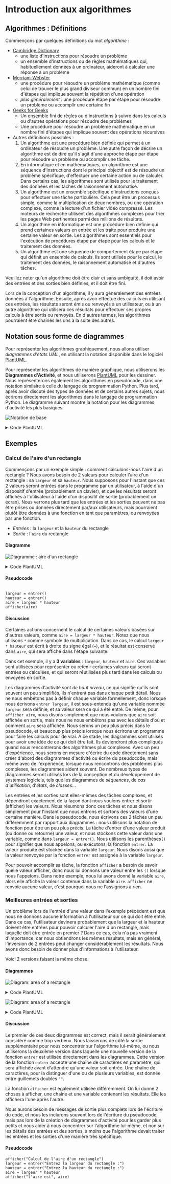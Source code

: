 # Introduction aux algorithmes

## Algorithmes : Définitions

Commençons par quelques définitions du mot *algorithme* :

- [Cambridge Dictionary](https://dictionary.cambridge.org/dictionary/english/algorithm)
    - une liste d'instructions pour résoudre un problème
    - un ensemble d'instructions ou de règles mathématiques qui, habituellement
      données à un ordinateur, aideront à calculer une réponse à un
      problème
- [Merriam-Webster](https://www.merriam-webster.com/dictionary/algorithm)
    - une procédure pour résoudre un problème mathématique (comme celui de
      trouver le plus grand diviseur commun) en un nombre fini d'étapes qui
      implique souvent la répétition d'une opération
    - *plus généralement* : une procédure étape par étape pour résoudre un
      problème ou accomplir une certaine fin
- [Geeks for Geeks](https://www.geeksforgeeks.org/introduction-to-algorithms/)
    - Un ensemble fini de règles ou d'instructions à suivre dans les calculs
      ou d'autres opérations pour résoudre des problèmes
    - Une procédure pour résoudre un problème mathématique en un nombre fini
      d'étapes qui implique souvent des opérations récursives
- Autres définitions possibles :
    1. Un algorithme est une procédure bien définie qui permet à un ordinateur
       de résoudre un problème. Une autre façon de décrire un algorithme est de
       dire qu'il s'agit d'une approche étape par étape pour résoudre un
       problème ou accomplir une tâche.
    2. En informatique et en mathématiques, un algorithme est une séquence
       d'instructions dont le principal objectif est de résoudre un problème
       spécifique, d'effectuer une certaine action ou de calculer. Dans certains
       cas, les algorithmes sont utilisés pour le traitement des données et les
       tâches de raisonnement automatisé.
    3. Un algorithme est un ensemble spécifique d'instructions conçues pour
       effectuer une tâche particulière. Cela peut être un processus simple,
       comme la multiplication de deux nombres, ou une opération complexe, comme
       la lecture d'un fichier vidéo compressé. Les moteurs de recherche
       utilisent des algorithmes complexes pour trier les pages Web pertinentes
       parmi des millions de résultats.
    4. Un algorithme en informatique est une procédure bien définie qui prend
       certaines valeurs en entrée et les traite pour produire une certaine
       valeur en sortie. Les algorithmes sont essentiels pour l'exécution de
       procédures étape par étape pour les calculs et le traitement des données.
    5. Un algorithme est une séquence de comportement étape par étape qui
       définit un ensemble de calculs. Ils sont utilisés pour le calcul, le
       traitement des données, le raisonnement automatisé et d'autres tâches.

Veuillez noter qu'un algorithme doit être clair et sans ambiguïté, il doit avoir
des entrées et des sorties bien définies, et il doit être fini.

Lors de la conception d'un algorithme, il y aura généralement des entrées
données à l'algorithme. Ensuite, après avoir effectué des calculs en utilisant
ces entrées, les résultats seront émis ou renvoyés à un utilisateur, ou à un
autre algorithme qui utilisera ces résultats pour effectuer ses propres calculs
à être sortis ou renvoyés. En d'autres termes, les algorithmes pourraient être
chaînés les uns à la suite des autres.

## Notation sous forme de diagrammes

Pour représenter les algorithmes graphiquement, nous allons utiliser *diagrammes
d'états UML*, en utilisant la notation disponible dans le
logiciel [PlantUML](https://plantuml.com/state-diagram).

Pour représenter les algorithmes de manière graphique, nous utiliserons les
**Diagrammes d'Activité**, et nous utiliserons
[PlantUML](https://plantuml.com/state-diagram)
pour les dessiner. Nous représenterons également les algorithmes en pseudocode,
dans une notation similaire à celle du langage de programmation Python. Plus
tard, après avoir discuté des types de données et de certains autres sujets,
nous écrirons directement les algorithmes dans le langage de programmation
Python. Le diagramme suivant montre la notation pour les diagrammes d'activité
les plus basiques.

![Notation de base](../images/notation_base.png)

<details>
<summary>Code PlantUML</summary>

```plantuml
@startuml
skinparam defaultFontSize 16
start
note right 
    noeud de départ
end note
:some action;
note right
   action simple : lire une valeur, faire un calcul, ...
end note
:some other action;
stop
note right
    noeud de fin
end note
@enduml
```

</details>

## Exemples

### Calcul de l'aire d'un rectangle

Commençons par un exemple simple : comment calculons-nous l'aire d'un
rectangle ? Nous avons besoin de 2 valeurs pour calculer l'aire d'un rectangle :
sa `largeur` et sa `hauteur`. Nous supposons pour l'instant que ces 2 valeurs
seront entrées dans le programme par un utilisateur, à l'aide d'un dispositif
d'entrée (probablement un clavier), et que les résultats seront affichés à
l'utilisateur à l'aide d'un dispositif de sortie (probablement un écran). Nous
verrons plus tard que les entrées et les sorties peuvent ne pas être prises ou
données directement par/aux utilisateurs, mais pourraient plutôt être données à
une
fonction en tant que paramètres, ou renvoyées par une fonction.

- *Entrées* : la `largeur` et la `hauteur` du rectangle
- *Sortie* : l'`aire` du rectangle

#### Diagramme

![Diagramme : aire d'un rectangle](../images/aire_rectangle.png)

<details>
<summary>Code PlantUML</summary>

```plantuml
@startuml
skinparam defaultFontSize 16
start
:entrer largeur;
:entrer hauteur;
:aire = largeur * hauteur;
:afficher aire;
stop
@enduml
```

</details>

#### Pseudocode

```pseudocode

largeur = entrer()
hauteur = entrer()
aire = largeur * hauteur
afficher(aire)
```

#### Discussion

Certaines actions concernent le calcul de certaines valeurs basées sur d'autres
valeurs, comme `aire = largeur * hauteur`. Notez que nous utilisons `*` comme
symbole de multiplication. Dans ce cas, le calcul `largeur * hauteur` est écrit
à droite du signe égal (`=`), et le résultat est conservé dans `aire`, qui sera
affiché dans l'étape suivante.

Dans cet exemple, il y a **3 variables** : `largeur`, `hauteur` et `aire`. Ces
variables sont utilisées pour représenter ou retenir certaines valeurs qui
seront entrées ou calculées, et qui seront réutilisées plus tard dans les
calculs ou envoyées en sortie.

Les diagrammes d'activité sont *de haut niveau*, ce qui signifie qu'ils sont
souvent un peu simplifiés, ils n'entrent pas dans chaque petit détail. Nous ne
nous embêtons pas à définir chaque variable formellement, donc lorsque nous
écrivons `entrer largeur`, il est sous-entendu qu'une variable nommée `largeur`
sera définie, et sa valeur sera ce qui a été entré. De même,
pour `afficher aire`,
nous disons simplement que nous voulons que `aire` soit affichée en sortie,
mais nous ne
nous embêtons pas avec les détails d'où et comment `aire` sera affichée. Nous
serons un peu plus précis dans le pseudocode, et beaucoup plus précis lorsque
nous écrirons un programme pour faire les calculs pour de vrai. À ce stade, les
diagrammes sont utilisés pour avoir une idée de ce qui doit être fait. Ils
deviendront plus compliqués quand nous rencontrerons des algorithmes plus
complexes. Avec un peu d'expérience, nous serons en mesure d'écrire du code
directement sans créer d'abord des diagrammes d'activité ou écrire du
pseudocode, mais même avec de l'expérience, lorsque nous rencontrons des
problèmes plus complexes, les diagrammes aident souvent. De nombreux types de
diagrammes seront utilisés lors de la conception et du développement de systèmes
logiciels, tels que les diagrammes de *séquences*, de *cas d'utilisation*,
d'*états*, de *classes*...

Les entrées et les sorties sont elles-mêmes des tâches complexes, et dépendront
exactement de la façon dont nous voulons entrer et sortir (afficher) les
valeurs.
Nous
résumons donc ces tâches et nous disons simplement pour l'instant que nous
entrons et sortons des valeurs d'une certaine manière. Dans le pseudocode, nous
écrivons ces 2 tâches un peu différemment par rapport aux diagrammes : nous
utilisons la notation de fonction pour être un peu plus précis. La tâche
d'entrer d'une valeur produit (ou donne ou retourne) une valeur, et nous
stockons cette valeur dans une variable, comme dans `largeur = entrer()`. Nous
utilisons les parenthèses`()` pour signifier que nous appelons, ou exécutons, la
fonction `entrer`. La valeur produite est stockée dans la
variable `largeur`. Nous disons aussi que la valeur renvoyée par la
fonction `entrer` est assignée à la variable `largeur`.

Pour pouvoir accomplir sa tâche, la fonction `afficher` a besoin de savoir
quelle
valeur afficher, donc nous lui donnons une valeur entre les `()` lorsque nous
l'appelons. Dans notre exemple, nous lui avons donné la variable `aire`, alors
elle affiche la valeur contenue dans la variable `aire`. `afficher` ne renvoie
aucune valeur, c'est pourquoi nous ne l'assignons à rien.

### Meilleures entrées et sorties

Un problème lors de l'entrée d'une valeur dans l'exemple précédent est que nous
ne donnons aucune information à l'utilisateur sur ce qui doit être entré. Dans
ce cas, l'utilisateur devinera probablement que la largeur et la hauteur doivent
être entrées pour pouvoir calculer l'aire d'un rectangle, mais laquelle doit
être entrée en premier ? Dans ce cas, cela n'a pas vraiment d'importance, car
nous obtiendrons les mêmes résultats, mais en général, l'inversion de 2 entrées
peut changer considérablement les résultats. Nous avons donc besoin de donner
plus d'informations à l'utilisateur.

Voici 2 versions faisant la même chose.

#### Diagrammes

![Diagram: area of a rectangle](../images/aire_rectangle2.png)

<details>
<summary>Code PlantUML</summary>

```plantuml
@startuml
skinparam defaultFontSize 16
start
:afficher "Calcul de l'aire d'un rectangle";
:afficher "Entrez la largeur du rectangle :";
:entrer largeur;
:afficher "Entrez la hauteur du rectangle :";
:entrer hauteur;
:aire = largeur * hauteur;
:afficher "l'aire est";
:afficher aire;
stop
@enduml
```

</details>

![Diagram: area of a rectangle](../images/aire_rectangle3.png)

<details>
<summary>Code PlantUML</summary>

```plantuml
@startuml
skinparam defaultFontSize 16
start
:afficher("Calcul de l'aire d'un rectangle");
:largeur = entrer("Entrez la largeur du rectangle :");
:hauteur = entrer("Entrez la hauteur du rectangle :");
:aire = largeur * hauteur;
:afficher("l'aire est", aire);
stop
@enduml
```

</details>

#### Discussion

Le premier de ces deux diagrammes est correct, mais il serait généralement
considéré comme trop verbeux. Nous laisserons de côté la sortie supplémentaire
pour nous concentrer sur l'algorithme lui-même, ou nous utiliserons la deuxième
version dans laquelle une nouvelle version de la fonction `entrer` est utilisée
directement dans les diagrammes. Cette version de la fonction `entrer` accepte
une chaîne de caractères en paramètre, qui sera affichée avant d'attendre qu'une
valeur soit entrée. Une chaîne de caractères, pour la distinguer d'une ou de
plusieurs variables, est donnée entre guillemets doubles `""`.

La fonction `afficher` est également utilisée différemment. On lui donne 2 choses
à afficher, une chaîne et une variable contenant les résultats. Elle les
affichera l'une après l'autre.

Nous aurons besoin de messages de sortie plus complets lors de l'écriture du
code, et nous les inclurons souvent lors de l'écriture du pseudocode, mais pas
lors de la création de diagrammes d'activité pour les garder plus petits et nous
aider à nous concentrer sur l'algorithme lui-même, et non sur les détails des
entrées et des sorties, à moins que l'algorithme devait traiter les entrées et
les sorties d'une manière très spécifique.

#### Pseudocode

```pseudocode
afficher("Calcul de l'aire d'un rectangle")
largeur = entrer("Entrez la largeur du rectangle :")
hauteur = entrer("Entrez la hauteur du rectangle :")
aire = largeur * hauteur
afficher("l'aire est", aire)
```
